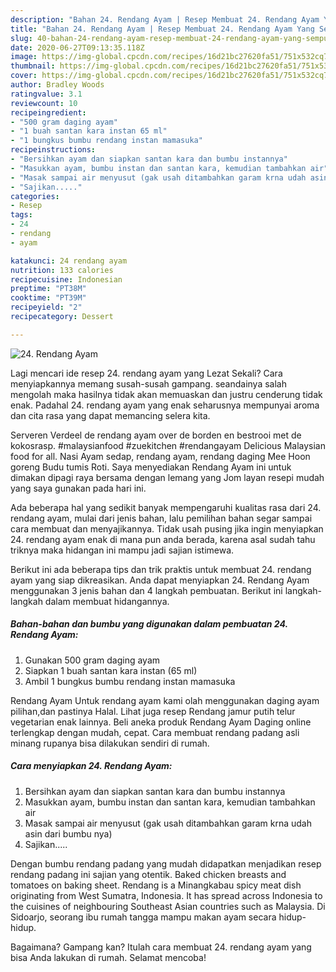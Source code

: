 ```yaml
---
description: "Bahan 24. Rendang Ayam | Resep Membuat 24. Rendang Ayam Yang Sempurna"
title: "Bahan 24. Rendang Ayam | Resep Membuat 24. Rendang Ayam Yang Sempurna"
slug: 40-bahan-24-rendang-ayam-resep-membuat-24-rendang-ayam-yang-sempurna
date: 2020-06-27T09:13:35.118Z
image: https://img-global.cpcdn.com/recipes/16d21bc27620fa51/751x532cq70/24-rendang-ayam-foto-resep-utama.jpg
thumbnail: https://img-global.cpcdn.com/recipes/16d21bc27620fa51/751x532cq70/24-rendang-ayam-foto-resep-utama.jpg
cover: https://img-global.cpcdn.com/recipes/16d21bc27620fa51/751x532cq70/24-rendang-ayam-foto-resep-utama.jpg
author: Bradley Woods
ratingvalue: 3.1
reviewcount: 10
recipeingredient:
- "500 gram daging ayam"
- "1 buah santan kara instan 65 ml"
- "1 bungkus bumbu rendang instan mamasuka"
recipeinstructions:
- "Bersihkan ayam dan siapkan santan kara dan bumbu instannya"
- "Masukkan ayam, bumbu instan dan santan kara, kemudian tambahkan air"
- "Masak sampai air menyusut (gak usah ditambahkan garam krna udah asin dari bumbu nya)"
- "Sajikan....."
categories:
- Resep
tags:
- 24
- rendang
- ayam

katakunci: 24 rendang ayam 
nutrition: 133 calories
recipecuisine: Indonesian
preptime: "PT38M"
cooktime: "PT39M"
recipeyield: "2"
recipecategory: Dessert

---
```



![24. Rendang Ayam](https://img-global.cpcdn.com/recipes/16d21bc27620fa51/751x532cq70/24-rendang-ayam-foto-resep-utama.jpg)

Lagi mencari ide resep 24. rendang ayam yang Lezat Sekali? Cara menyiapkannya memang susah-susah gampang. seandainya salah mengolah maka hasilnya tidak akan memuaskan dan justru cenderung tidak enak. Padahal 24. rendang ayam yang enak seharusnya mempunyai aroma dan cita rasa yang dapat memancing selera kita.

Serveren Verdeel de rendang ayam over de borden en bestrooi met de kokosrasp. #malaysianfood #zuekitchen #rendangayam Delicious Malaysian food for all. Nasi Ayam sedap, rendang ayam, rendang daging Mee Hoon goreng Budu tumis Roti. Saya menyediakan Rendang Ayam ini untuk dimakan dipagi raya bersama dengan lemang yang Jom layan resepi mudah yang saya gunakan pada hari ini.

Ada beberapa hal yang sedikit banyak mempengaruhi kualitas rasa dari 24. rendang ayam, mulai dari jenis bahan, lalu pemilihan bahan segar sampai cara membuat dan menyajikannya. Tidak usah pusing jika ingin menyiapkan 24. rendang ayam enak di mana pun anda berada, karena asal sudah tahu triknya maka hidangan ini mampu jadi sajian istimewa.


Berikut ini ada beberapa tips dan trik praktis untuk membuat 24. rendang ayam yang siap dikreasikan. Anda dapat menyiapkan 24. Rendang Ayam menggunakan 3 jenis bahan dan 4 langkah pembuatan. Berikut ini langkah-langkah dalam membuat hidangannya.

<!--inarticleads1-->

##### Bahan-bahan dan bumbu yang digunakan dalam pembuatan 24. Rendang Ayam:

1. Gunakan 500 gram daging ayam
1. Siapkan 1 buah santan kara instan (65 ml)
1. Ambil 1 bungkus bumbu rendang instan mamasuka


Rendang Ayam Untuk rendang ayam kami olah menggunakan daging ayam pilihan,dan pastinya Halal. Lihat juga resep Rendang jamur putih telur vegetarian enak lainnya. Beli aneka produk Rendang Ayam Daging online terlengkap dengan mudah, cepat. Cara membuat rendang padang asli minang rupanya bisa dilakukan sendiri di rumah. 

<!--inarticleads2-->

##### Cara menyiapkan 24. Rendang Ayam:

1. Bersihkan ayam dan siapkan santan kara dan bumbu instannya
1. Masukkan ayam, bumbu instan dan santan kara, kemudian tambahkan air
1. Masak sampai air menyusut (gak usah ditambahkan garam krna udah asin dari bumbu nya)
1. Sajikan.....


Dengan bumbu rendang padang yang mudah didapatkan menjadikan resep rendang padang ini sajian yang otentik. Baked chicken breasts and tomatoes on baking sheet. Rendang is a Minangkabau spicy meat dish originating from West Sumatra, Indonesia. It has spread across Indonesia to the cuisines of neighbouring Southeast Asian countries such as Malaysia. Di Sidoarjo, seorang ibu rumah tangga mampu makan ayam secara hidup-hidup. 

Bagaimana? Gampang kan? Itulah cara membuat 24. rendang ayam yang bisa Anda lakukan di rumah. Selamat mencoba!

